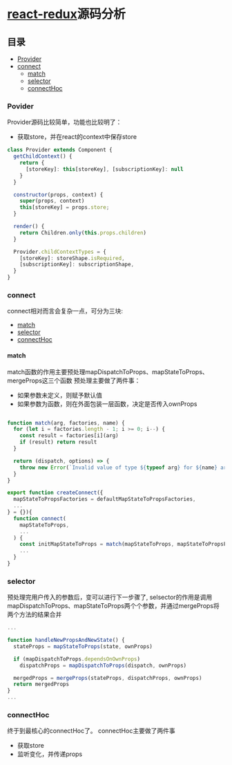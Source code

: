 # [react-redux](https://github.com/reduxjs/react-redux)源码分析 

## 目录
- [Provider](#Povider)  
- [connect](#connect)
  - [match](#match)
  - [selector](#selector)
  - [connectHoc](#connectHoc)
### Povider
Provider源码比较简单，功能也比较明了：
* 获取store，并在react的context中保存store

```jsx
class Provider extends Component {
  getChildContext() {
    return { 
      [storeKey]: this[storeKey], [subscriptionKey]: null 
    }
  }

  constructor(props, context) {
    super(props, context)
    this[storeKey] = props.store;
  }

  render() {
    return Children.only(this.props.children)
  }

  Provider.childContextTypes = {
    [storeKey]: storeShape.isRequired,
    [subscriptionKey]: subscriptionShape,
  }
}
```
### connect
connect相对而言会复杂一点，可分为三块:
* [match](#match)
* [selector](#selector)
* [connectHoc](#connectHoc)
#### match
match函数的作用主要预处理mapDispatchToProps、mapStateToProps、mergeProps这三个函数 
预处理主要做了两件事：
* 如果参数未定义，则赋予默认值
* 如果参数为函数，则在外面包装一层函数，决定是否传入ownProps
```jsx

function match(arg, factories, name) {
  for (let i = factories.length - 1; i >= 0; i--) {
    const result = factories[i](arg)
    if (result) return result
  }

  return (dispatch, options) => {
    throw new Error(`Invalid value of type ${typeof arg} for ${name} argument when connecting component ${options.wrappedComponentName}.`)
  }
}
```
```jsx
export function createConnect({
  mapStateToPropsFactories = defaultMapStateToPropsFactories,
  ...
} = {}){
  function connect(
    mapStateToProps,
    ...
  ) {
    const initMapStateToProps = match(mapStateToProps, mapStateToPropsFactories, 'mapStateToProps')
    ...
  }
}
``` 
### selector
预处理完用户传入的参数后，变可以进行下一步骤了,
selsector的作用是调用mapDispatchToProps、mapStateToProps两个个参数，并通过mergeProps将两个方法的结果合并
```jsx
...

function handleNewPropsAndNewState() {
  stateProps = mapStateToProps(state, ownProps)

  if (mapDispatchToProps.dependsOnOwnProps)
    dispatchProps = mapDispatchToProps(dispatch, ownProps)

  mergedProps = mergeProps(stateProps, dispatchProps, ownProps)
  return mergedProps
}
...
```
### connectHoc
终于到最核心的connectHoc了。
connectHoc主要做了两件事
* 获取store
* 监听变化，并传递props